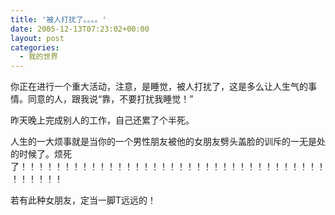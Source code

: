 ```yaml
---
title: '被人打扰了。。。。'
date: 2005-12-13T07:23:02+00:00
layout: post
categories:
  - 我的世界
---
```


你正在进行一个重大活动，注意，是睡觉，被人打扰了，这是多么让人生气的事情。同意的人，跟我说“靠，不要打扰我睡觉！”

昨天晚上完成别人的工作，自己还累了个半死。

人生的一大烦事就是当你的一个男性朋友被他的女朋友劈头盖脸的训斥的一无是处的时候了。烦死了！！！！！！！！！！！！！！！！！！！！！！！！！！！！！！！！！！！！！！！！！

若有此种女朋友，定当一脚T远远的！